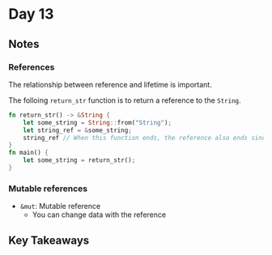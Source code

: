 # Day 13

## Notes

### References

The relationship between reference and lifetime is important.

The folloing `return_str` function is to return a reference to the `String`.

```rust
fn return_str() -> &String {
    let some_string = String::from("String");
    let string_ref = &some_string;
    string_ref // When this function ends, the reference also ends since some_string lives during this function.
}
fn main() {
    let some_string = return_str();
}
```

### Mutable references

- `&mut`: Mutable reference
  - You can change data with the reference

## Key Takeaways
